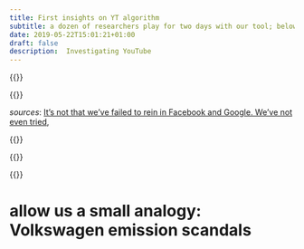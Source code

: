 ```yaml
---
title: First insights on YT algorithm
subtitle: a dozen of researchers play for two days with our tool; below our findings and how you can replicate it
date: 2019-05-22T15:01:21+01:00
draft: false
description:  Investigating YouTube
---
```


{{<entry text="It might look like we are not doing a lot against surveillance capitalism; Tracking Exposed has an actionable plan, tested on Facebook and now addressing YouTube." picture="/images/yt-results/TrackingExposed_Main Logo - Positive payoff.svg" type="left" >}}

{{<entry text="The secret algorithm behind the related videos is a method to maximize engagement; that's our target. " picture="/images/yt-results/secrecy.png" type="right" >}}

*sources*: [It’s not that we’ve failed to rein in Facebook and Google. We’ve not even tried](https://www.theguardian.com/commentisfree/2019/jul/02/facebook-google-data-change-our-behaviour-democracy),

{{<entry text="A former google employee publicly criticized the company, and display" >}}

{{<entry text="Because personalization works differently for every one of us, and we should be ready, as a society, to the world in checking their algorithm" picture="/images/yt-results/qualcosa.jpg" type="right" >}}

{{<entry text="We are unique because of we to the analysis from the user perspective." picture="/images/yt-results/qualcosa.jpg" type="left" >}}

# allow us a small analogy: Volkswagen emission scandals
